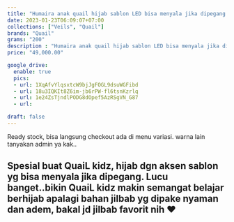 ```yaml
---
title: "Humaira anak quail hijab sablon LED bisa menyala jika dipegang bahan kaos"
date: 2023-01-23T06:09:07+07:00
collections: ["Veils", "Quail"]
brands: "Quail"
grams: "200"
description : "Humaira anak quail hijab sablon LED bisa menyala jika dipegang bahan kaos"
price: "49,000.00"

google_drive:
  enable: true
  pics:
  - url: 1XqAfvYlqsxtcW9bjJgFOGL9dsuWGFibd
  - url: 18u3IQKIt8Z6im-jb6rPW-fl6tsnKzrlq
  - url: 1e24ZsTjndlPODG8dOpef5AzRSgVN_G87
  - url: 

draft: false
---
```


Ready stock, bisa langsung checkout ada di menu variasi.
warna lain tanyakan admin ya kak..

Spesial buat QuaiL kidz, hijab dgn aksen sablon yg bisa menyala jika dipegang. Lucu banget..bikin QuaiL kidz makin semangat belajar berhijab apalagi bahan jilbab yg dipake nyaman dan adem, bakal jd jilbab favorit nih ❤
----------      
  
